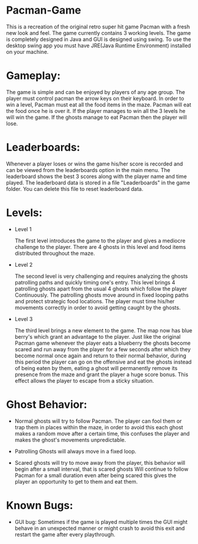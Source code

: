 # Pacman-Game
This is a recreation of the original retro super hit game Pacman with a fresh new look and feel.
The game currently contains 3 working levels.
The game is completely designed in Java and GUI is designed using swing. 
To use the desktop swing app you must have JRE(Java Runtime Environment) installed on your machine.

# Gameplay:

  The game is simple and can be enjoyed by players of any age group. The player must control pacman the arrow keys on their keyboard.
  In order to win a level, Pacman must eat all the food items in the maze. Pacman will eat the food once he is over it. If the player manages to win all the 3 levels he will win the game.
  If the ghosts manage to eat Pacman then the player will lose.
  
# Leaderboards:

  Whenever a player loses or wins the game his/her score is recorded and can be viewed from the leaderboards option in the main menu. The leaderboard shows the best 3 scores along with the player name and time played.
  The leaderboard data is stored in a file "Leaderboards" in the game folder. You can delete this file to reset 
  leaderboard data.
  

# Levels:

* Level 1
  
  The first level introduces the game to the player and gives a mediocre challenge to the player.
  There are 4 ghosts in this level and food items distributed throughout the maze.
  
* Level 2
  
  The second level is very challenging and requires analyzing the ghosts patrolling paths and quickly timing one's entry. This level brings 4 patrolling ghosts apart from the usual 4 ghosts which follow the player
  Continuously. The patrolling ghosts move around in fixed looping paths and protect strategic food locations.
  The player must time his/her movements correctly in order to avoid getting caught by the ghosts.
  
* Level 3
  
  The third level brings a new element to the game. The map now has blue berry's which grant an advantage to the player.
  Just like the original Pacman game whenever the player eats a blueberry the ghosts become scared and run away from the 
  player for a few seconds after which they become normal once again and return to their normal behavior, during this period 
  the player can go on the offensive and eat the ghosts instead of being eaten by them, eating a ghost will permanently remove
  its presence from the maze and grant the player a huge score bonus. This effect allows the player to escape from a sticky situation. 
  
# Ghost Behavior:
  
* Normal ghosts will try to follow Pacman. The player can fool them or trap them in places within the maze, in order to 
  avoid this each ghost makes a random move after a certain time, this confuses the player and makes the ghost's movements 
  unpredictable.
  
* Patrolling Ghosts will always move in a fixed loop.

* Scared ghosts will try to move away from the player, this behavior will begin after a small interval, that is scared ghosts
  Will continue to follow Pacman for a small duration even after being scared this gives the player an opportunity to get to them
  and eat them.
      
# Known Bugs:

* GUI bug: Sometimes if the game is played multiple times the GUI might behave in an unexpected manner or might crash to avoid
  this exit and restart the game after every playthrough.
  
 
   

